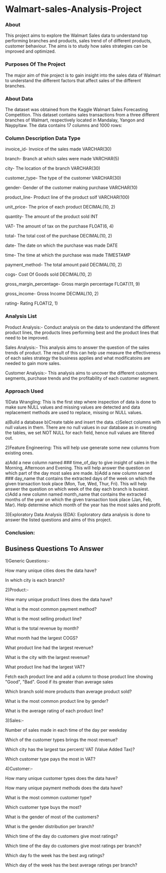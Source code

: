 # Walmart-sales-Analysis-Project
### About
This project aims to explore the Walmart Sales data to understand top performing branches and products, sales trend of of different products, customer behaviour. The aims is to study how sales strategies can be improved and optimized. 

### Purposes Of The Project
The major aim of thie project is to gain insight into the sales data of Walmart to understand the different factors that affect sales of the different branches.

### About Data
The dataset was obtained from the Kaggle Walmart Sales Forecasting Competition. This dataset contains sales transactions from a three different branches of Walmart, respectively located in Mandalay, Yangon and Naypyitaw. The data contains 17 columns and 1000 rows:

### Column	Description	Data Type
invoice_id-	Invoice of the sales made	VARCHAR(30)

branch-	Branch at which sales were made	VARCHAR(5)

city-	The location of the branch	VARCHAR(30)

customer_type-	The type of the customer	VARCHAR(30)

gender-	Gender of the customer making purchase	VARCHAR(10)

product_line-	Product line of the product solf	VARCHAR(100)

unit_price-	The price of each product	DECIMAL(10, 2)

quantity-	The amount of the product sold	INT

VAT-	The amount of tax on the purchase	FLOAT(6, 4)

total-	The total cost of the purchase	DECIMAL(10, 2)

date-	The date on which the purchase was made	DATE

time-	The time at which the purchase was made	TIMESTAMP

payment_method-	The total amount paid	DECIMAL(10, 2)

cogs-	Cost Of Goods sold	DECIMAL(10, 2)

gross_margin_percentage-	Gross margin percentage	FLOAT(11, 9)

gross_income-	Gross Income	DECIMAL(10, 2)

rating-	Rating	FLOAT(2, 1)

### Analysis List
Product Analysis:-
Conduct analysis on the data to understand the different product lines, the products lines performing best and the product lines that need to be improved.

Sales Analysis:-
This analysis aims to answer the question of the sales trends of product. The result of this can help use measure the effectiveness of each sales strategy the business applies and what modificatoins are needed to gain more sales.

Customer Analysis:-
This analysis aims to uncover the different customers segments, purchase trends and the profitability of each customer segment.

### Approach Used
1)Data Wrangling: This is the first step where inspection of data is done to make sure NULL values and missing values are detected and data replacement methods are used to replace, missing or NULL values.

 a)Build a database
 b)Create table and insert the data.
 c)Select columns with null values in them. There are no null values in our database as in creating the tables, we set NOT NULL for each field, hence null values are 
  filtered out.
  
2)Feature Engineering: This will help use generate some new columns from existing ones.

 a)Add a new column named ### time_of_day to give insight of sales in the Morning, Afternoon and Evening. This will help answer the question on which part of the day most sales are made.
 b)Add a new column named ### day_name that contains the extracted days of the week on which the given transaction took place (Mon, Tue, Wed, Thur, Fri). This will help answer 
 the question on which week of the day each branch is busiest.
 c)Add a new column named month_name that contains the extracted months of the year on which the given transaction took place (Jan, Feb, Mar). Help determine which month of 
 the year has the most sales and profit.
 
3)Exploratory Data Analysis (EDA): Exploratory data analysis is done to answer the listed questions and aims of this project.

### Conclusion:
## Business Questions To Answer

1)Generic Questions:-

How many unique cities does the data have?

In which city is each branch?

2)Product:-

How many unique product lines does the data have?

What is the most common payment method?

What is the most selling product line?

What is the total revenue by month?

What month had the largest COGS?

What product line had the largest revenue?

What is the city with the largest revenue?

What product line had the largest VAT?

Fetch each product line and add a column to those product line showing "Good", "Bad". Good if its greater than average sales

Which branch sold more products than average product sold?

What is the most common product line by gender?

What is the average rating of each product line?

3)Sales:-

Number of sales made in each time of the day per weekday

Which of the customer types brings the most revenue?

Which city has the largest tax percent/ VAT (Value Added Tax)?

Which customer type pays the most in VAT?

4)Customer:-

How many unique customer types does the data have?

How many unique payment methods does the data have?

What is the most common customer type?

Which customer type buys the most?

What is the gender of most of the customers?

What is the gender distribution per branch?

Which time of the day do customers give most ratings?

Which time of the day do customers give most ratings per branch?

Which day fo the week has the best avg ratings?

Which day of the week has the best average ratings per branch?
